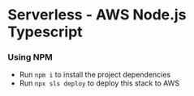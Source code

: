 # Serverless - AWS Node.js Typescript



### Using NPM

- Run `npm i` to install the project dependencies
- Run `npx sls deploy` to deploy this stack to AWS

